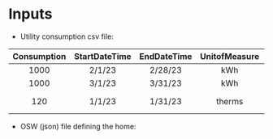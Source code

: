 # Inputs

- Utility consumption csv file:

| Consumption | StartDateTime | EndDateTime | UnitofMeasure | FuelType  |
|:-----------:|:-------------:|:-----------:|:-------------:|:---------:|
|1000         | 2/1/23        | 2/28/23     |kWh            |electricity|
|1000         | 3/1/23        | 3/31/23     |kWh            |electricity|
|120          | 1/1/23        | 1/31/23     |therms         |natural gas|

- OSW (json) file defining the home:
